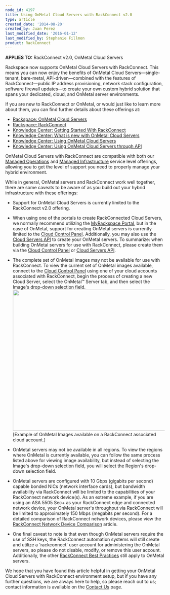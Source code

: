 ```yaml
---
node_id: 4197
title: Using OnMetal Cloud Servers with RackConnect v2.0
type: article
created_date: '2014-08-20'
created_by: Juan Perez
last_modified_date: '2016-01-12'
last_modified_by: Stephanie Fillmon
product: RackConnect
---
```


**APPLIES TO:** RackConnect v2.0, OnMetal Cloud Servers

Rackspace now supports OnMetal Cloud Servers with RackConnect. This
means you can now enjoy the benefits of OnMetal Cloud
Servers&mdash;single-tenant, bare-metal, API-driven&mdash;combined with the features
of RackConnect&mdash;public IP address provisioning, network stack
configuration, software firewall updates&mdash;to create your own custom
hybrid solution that spans your dedicated, cloud, and OnMetal server
environments.

If you are new to RackConnect or OnMetal, or would just like to learn
more about them, you can find further details about these offerings at:

-   [Rackspace: OnMetal Cloud
    Servers](http://www.rackspace.com/cloud/servers/onmetal/)
-   [Rackspace:
    RackConnect](http://www.rackspace.com/cloud/hybrid/rackconnect/)
-   [Knowledge Center: Getting Started With
    RackConnect](/how-to/rackconnect)
-   [Knowledge Center: What is new with OnMetal Cloud
    Servers](/how-to/what-is-new-with-onmetal-cloud-servers)
-   [Knowledge Center: Using OnMetal Cloud
    Servers](/how-to/create-onmetal-cloud-servers)
-   [Knowledge Center: Using OnMetal Cloud Servers through
    API](/how-to/using-onmetal-cloud-servers-through-api)

OnMetal Cloud Servers with RackConnect are compatible with both our
[Managed Operations](http://www.rackspace.com/managed-cloud/) and
[Managed Infrastructure](http://www.rackspace.com/managed-cloud/)
service level offerings, allowing you to get the level of support you
need to properly manage your hybrid environment.

While in general, OnMetal servers and RackConnect work well together,
there are some caveats to be aware of as you build out your hybrid
infrastructure with these offerings:

-   Support for OnMetal Cloud Servers is currently limited to the
    RackConnect v2.0 offering.

<!-- -->

-   When using one of the portals to create RackConnected Cloud Servers,
    we normally recommend utilizing the [MyRackspace
    Portal](https://my.rackspace.com/), but in the case of OnMetal,
    support for creating OnMetal servers is currently limited to the
    [Cloud Control Panel](https://mycloud.rackspace.com/). Additionally,
    you may also use the [Cloud Servers
    API](/how-to/using-onmetal-cloud-servers-through-api)
    to create your OnMetal servers. To summarize: when building OnMetal
    servers for use with RackConnect, please create them via the [Cloud
    Control Panel](https://mycloud.rackspace.com/) or [Cloud Servers
    API](/how-to/using-onmetal-cloud-servers-through-api).

<!-- -->

-   The complete set of OnMetal images may not be available for use
    with RackConnect. To view the current set of OnMetal images
    available, connect to the [Cloud Control
    Panel](https://mycloud.rackspace.com/) using one of your cloud
    accounts associated with RackConnect, begin the process of creating
    a new Cloud Server, select the OnMetal&trade; Server tab, and then select
    the Image's drop-down selection field.
    <img src="https://8026b2e3760e2433679c-fffceaebb8c6ee053c935e8915a3fbe7.ssl.cf2.rackcdn.com/field/image/OnMetal_Build_0.png" width="508" height="445" />
      \[Example of OnMetal Images available on a RackConnect associated
    cloud account.\]

<!-- -->

-   OnMetal servers may not be available in all regions. To view the
    regions where OnMetal is currently available, you can follow the
    same process listed above for viewing image availability, but
    instead of selecting the Image's drop-down selection field, you will
    select the Region's drop-down selection field.

<!-- -->

-   OnMetal servers are configured with 10 Gbps (gigabits per second)
    capable bonded NICs (network interface cards), but bandwidth
    availability via RackConnect will be limited to the capabilities of
    your RackConnect network device(s). As an extreme example, if you
    are using an ASA 5505 Sec+ as your RackConnect edge and connected
    network device, your OnMetal server's throughput via RackConnect
    will be limited to approximately 150 Mbps (megabits per second). For
    a detailed comparison of RackConnect network devices, please view
    the [RackConnect Network Device
    Comparison](/how-to/rackconnect-network-device-comparison) article.

<!-- -->

-   One final caveat to note is that even though OnMetal servers require
    the use of SSH keys, the RackConnect automation systems will still
    create and utilize a 'rackconnect' user account for administering
    the OnMetal servers, so please do not disable, modify, or remove
    this user account. Additionally, the other [RackConnect Best
    Practices](/how-to/rackconnect-v20-best-practices)
    still apply to OnMetal servers.

We hope that you have found this article helpful in getting your OnMetal
Cloud Servers with RackConnect environment setup, but if you have any
further questions, we are always here to help, so please reach out to
us; contact information is available on the [Contact
Us](/how-to/support) page.






